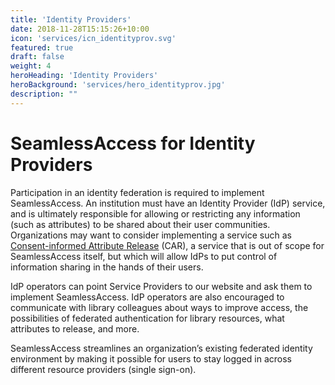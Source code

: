 ```yaml
---
title: 'Identity Providers'
date: 2018-11-28T15:15:26+10:00
icon: 'services/icn_identityprov.svg'
featured: true
draft: false
weight: 4
heroHeading: 'Identity Providers'
heroBackground: 'services/hero_identityprov.jpg'
description: ""
---
```


# SeamlessAccess for Identity Providers


Participation in an identity federation is required to implement SeamlessAccess. An institution must have an Identity Provider (IdP) service, and is ultimately responsible for allowing or restricting any information (such as attributes) to be shared about their user communities. Organizations may want to consider implementing a service such as [Consent-informed Attribute Release](https://spaces.at.internet2.edu/display/CAR/CAR%3A+Consent-informed+Attribute+Release+system) (CAR), a service that is out of scope for SeamlessAccess itself, but which will allow IdPs to put control of information sharing in the hands of their users. 

IdP operators can point Service Providers to our website and ask them to implement SeamlessAccess. IdP operators are also encouraged to communicate with  library colleagues about ways to improve access, the possibilities of federated authentication for library resources, what attributes to release, and more.

SeamlessAccess streamlines an organization’s existing federated identity environment by making it possible for users to stay logged in across different resource providers (single sign-on).

